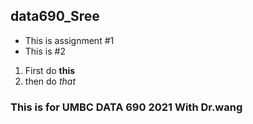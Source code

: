 ## data690_Sree
- This is assignment #1
- This is #2
1. First do **this**
2. then do *that*
### This is for UMBC DATA 690 2021 With Dr.wang

